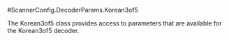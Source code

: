 #ScannerConfig.DecoderParams.Korean3of5

The Korean3of5 class provides access to parameters that are available for the Korean3of5 decoder.